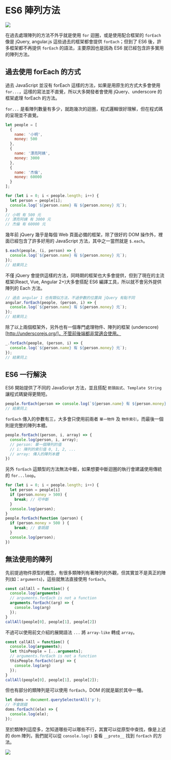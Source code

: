 
# ES6 陣列方法

![](https://firebasestorage.googleapis.com/v0/b/casper-de5d5.appspot.com/o/images%2Fblog%2F201712%2F18_ironman_cover_23.jpg?alt=media&token=9b3510d2-0327-44e4-be39-420760891ae0)

在過去處理陣列的方法不外乎就是使用 `for` 迴圈，或是使用配合框架的 `forEach` 像是 jQuery, angular.js 這些過去的框架都會提供 `forEach`；但到了 ES6 後，許多框架都不再提供 `forEach` 的語法，主要原因也是因為 ES6 就已經包含許多實用的陣列方法。

## 過去使用 forEach 的方式

過去 JavaScript 並沒有 forEach 這樣的方法，如果是用原生的方式大多會使用 `for...`，這樣的寫法並不直覺，所以大多開發者會使用 jQuery、underscore 的框架處理 forEach 的方法。

`for...` 是看陣列數量有多少，就跑幾次的迴圈，程式邏輯很好理解，但在程式碼的呈現並不直覺。

```js
let people = [
  {
    name: '小明',
    money: 500
  },
  {
    name: '漂亮阿姨',
    money: 3000
  },
  {
    name: '杰倫',
    money: 60000
  }
];

for (let i = 0; i < people.length; i++) {
  let person = people[i];
  console.log(`${person.name} 有 ${person.money} 元`);
}
// 小明 有 500 元
// 漂亮阿姨 有 3000 元
// 杰倫 有 60000 元
```

幾年前 jQuery 幾乎是每個 Web 頁面必備的框架，除了很好的 DOM 操作外，裡面已經包含了許多好用的 JavaScript 方法，其中之一當然就是 `$.each`。

```js
$.each(people, (i, person) => {
  console.log(`${person.name} 有 ${person.money} 元`);
});
// 結果同上
```

不僅 jQuery 會提供這樣的方法，同時期的框架也大多會提供，但到了現在的主流框架(React, Vue, Angular 2+)大多會搭配 ES6 編譯工具，所以就不會另外提供陣列的 Each 方法。

```js
// 過去 angular 1 也有類似方法，不過參數的位置與 jQuery 有點不同
angular.forEach(people, (person, i) => {
  console.log(`${person.name} 有 ${person.money} 元`);
});
// 結果同上
```

除了以上兩個框架外，另外也有一個專門處理物件、陣列的框架 (underscore)[http://underscorejs.org/]，不管前後端都非常適合使用。

```js
_.forEach(people, (person, i) => {
  console.log(`${person.name} 有 ${person.money} 元`);
});
// 結果同上
```

## ES6 一行解決

ES6 開始提供了不同的 JavaScript 方法，並且搭配 `箭頭函式`、`Template String` 讓程式碼變得更簡短。

```js
people.forEach(person => console.log(`${person.name} 有 ${person.money} 元`));
// 結果同上
```

`forEach` 傳入的參數有三，大多會只使用前兩者 `單一物件` 及 `物件索引`，而最後一個則是完整的陣列本體。

```js
people.forEach((person, i, array) => {
  console.log(person, i, array);
  // person: 單一個陣列的值
  // i: 陣列的索引值 0, 1, 2, ...
  // array: 傳入的陣列本體
})
```

另外 `forEach` 這類型的方法無法中斷，如果想要中斷迴圈的執行會建議使用傳統的 `for...loop`。

```js
for (let i = 0; i < people.length; i++) {
  let person = people[i]
  if (person.money > 500) {
    break; // 可中斷
  }
  console.log(person);
}
people.forEach(function (person) {
  if (person.money > 500 ) {
    break; // 會跳錯
  }
  console.log(person);
})
```

## 無法使用的陣列

先前提過物件原型的概念，有很多類陣列有著陣列的外觀，但其實並不是真正的陣列(如：`arguments`)，這些就無法直接使用 `forEach`。

```js
const callAll = function() {
  console.log(arguments)
  // arguments.forEach is not a function
  arguments.forEach((arg) => {
    console.log(arg)
  });
}
callAll(people[0], people[1], people[2])
```

不過可以使用前文介紹的展開語法 `...` 將 `array-like` 轉成 `array`。

```js
const callAll = function() {
  console.log(arguments);
  let thisPeople = [...arguments];
  // arguments.forEach is not a function
  thisPeople.forEach((arg) => {
    console.log(arg)
  });
}
callAll(people[0], people[1], people[2]);
```

但也有部分的類陣列是可以使用 `forEach`，DOM 的就是屬於其中一種。

```js
let doms = document.querySelectorAll('p');
// 不會跳錯
doms.forEach((ele) => {
  console.log(ele);
});
```

至於類陣列這麼多，怎知道哪些可以哪些不行，其實可以從原型中查找，像是上述的 dom 陣列，我們就可以從 `console.log()` 查看 `__proto__` 找到 `forEach` 的方法。

![](https://firebasestorage.googleapis.com/v0/b/casper-de5d5.appspot.com/o/images%2Fblog%2F201712%2F%E8%B2%BC%E4%B8%8A%E7%9A%84%E5%BD%B1%E5%83%8F_2017_12_22_%E4%B8%8A%E5%8D%8810_37.png?alt=media&token=40ad30c1-11e2-4ec9-aa35-9fc96e249fc3)

